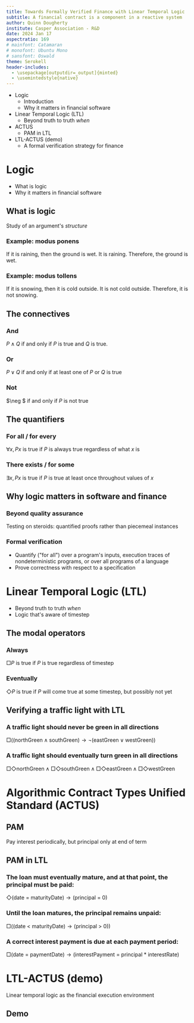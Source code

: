 ```yaml
---
title: Towards Formally Verified Finance with Linear Temporal Logic
subtitle: A financial contract is a component in a reactive system
author: Quinn Dougherty
institute: Casper Association - R&D
date: 2024 Jan 17
aspectratio: 169
# mainfont: Catamaran
# monofont: Ubuntu Mono
# sansfont: Oswald
theme: Serokell
header-includes:
  - \usepackage[outputdir=_output]{minted}
  - \usemintedstyle{native}
---
```


  - Logic
    - Introduction
    - Why it matters in financial software
  - Linear Temporal Logic (LTL)
    - Beyond truth to truth _when_
  - ACTUS
    - PAM in LTL
  - LTL-ACTUS (demo)
    - A formal verification strategy for finance
  
# Logic

- What is logic
- Why it matters in financial software

## What is logic

Study of an argument's _structure_

### Example: modus ponens

If it is raining, then the ground is wet. It is raining. Therefore, the ground is wet.

### Example: modus tollens

If it is snowing, then it is cold outside. It is not cold outside. Therefore, it is not snowing.

## The connectives 

### And 

$P \land Q$ if and only if $P$ is true and $Q$ is true. 

### Or

$P \lor Q$ if and only if at least one of $P$ or $Q$ is true

### Not

$\neg $ if and only if $P$ is not true 

## The quantifiers

### For all / for every

$\forall x, Px$ is true if $P$ is always true regardless of what $x$ is

### There exists / for some

$\exists x, Px$ is true if $P$ is true at least once throughout values of $x$

## Why logic matters in software and finance

### Beyond quality assurance

Testing on steroids: quantified proofs rather than piecemeal instances

### Formal verification

- Quantify ("for all") over a program's inputs, execution traces of nondeterministic programs, or over all programs of a language
- Prove correctness with respect to a specification

# Linear Temporal Logic (LTL)

- Beyond truth to truth _when_
- Logic that's aware of timestep

## The modal operators

### Always

$\Box P$ is true if $P$ is true regardless of timestep

### Eventually

$\Diamond P$ is true if $P$ will come true at some timestep, but possibly not yet

## Verifying a traffic light with LTL

### A traffic light should never be green in all directions 

$\Box \left( \text{(northGreen} \land \text{southGreen)} → \neg (\text{eastGreen} \lor \text{westGreen}) \right)$
  
### A traffic light should eventually turn green in all directions

$\Box \Diamond \text{northGreen} \land \Box \Diamond \text{southGreen} \land \Box \Diamond \text{eastGreen} \land \Box \Diamond \text{westGreen}$

# Algorithmic Contract Types Unified Standard (ACTUS)

## PAM

Pay interest periodically, but principal only at end of term

## PAM in LTL

### The loan must eventually mature, and at that point, the principal must be paid:

$\Diamond \text{(date = maturityDate)} \rightarrow \text{(principal = 0)}$

### Until the loan matures, the principal remains unpaid:

$\Box \left( \text{(date < maturityDate)} \rightarrow \text{(principal > 0)} \right)$

### A correct interest payment is due at each payment period:

$\Box \text{(date = paymentDate)} \rightarrow \text{(interestPayment = principal * interestRate)}$

# LTL-ACTUS (demo)

Linear temporal logic as the financial execution environment

## Demo

